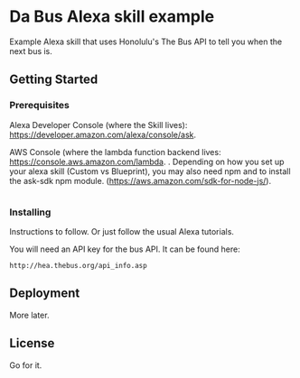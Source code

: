 # Da Bus Alexa skill example

Example Alexa skill that uses Honolulu's The Bus API to tell you when the next bus is. 

## Getting Started


### Prerequisites

Alexa Developer Console (where the Skill lives): https://developer.amazon.com/alexa/console/ask.

AWS Console (where the lambda function backend lives: https://console.aws.amazon.com/lambda.
.
Depending on how you set up your alexa skill (Custom vs Blueprint), you may also need npm and to install the ask-sdk npm module. (https://aws.amazon.com/sdk-for-node-js/).

```
```

### Installing

Instructions to follow. Or just follow the usual Alexa tutorials.

You will need an API key for the bus API. It can be found here:
```
http://hea.thebus.org/api_info.asp
```

## Deployment

More later.

## License

Go for it.



